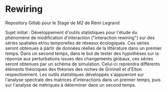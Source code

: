 # Rewiring

Repository Gitlab pour le Stage de M2 de Rémi Legrand

Sujet initial : Développement d'outils statistiques pour l'étude du phénomène de modification d'interaction ("interaction rewiring") sur des séries spatiales et/ou temporelles de réseaux écologiques. Ces séries seront obtenues à partir de données réelles de la littérature dans un premier temps. Dans un second temps, dans le but de tester des hypothèses sur la réponse aux perturbations issues des changements globaux, ces séries seront obtenues par un schéma de simulation. Celui-ci reprendra différents éléments théoriques des théories des niches de Grinnell et d'Elton respectivement. Les outils statistiques développés s'appuieront sur l'analyse spectrale des matrices d'interactions dans un premier temps, puis sur l'analyse de métriques à déterminer dans un second temps.